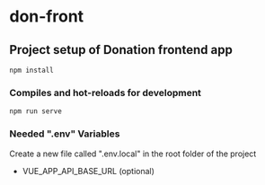 # don-front

## Project setup of Donation frontend app

```
npm install
```

### Compiles and hot-reloads for development

```
npm run serve
```

### Needed ".env" Variables

Create a new file called ".env.local" in the root folder of the project

- VUE_APP_API_BASE_URL (optional)
